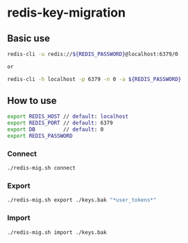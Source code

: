 # redis-key-migration

## Basic use

```bash
redis-cli -u redis://${REDIS_PASSWORD}@localhost:6379/0

or

redis-cli -h localhost -p 6379 -n 0 -a ${REDIS_PASSWORD}
```

## How to use

```bash
export REDIS_HOST // default: localhost
export REDIS_PORT // default: 6379
export DB         // default: 0
export REDIS_PASSWORD
```

### Connect

```bash
./redis-mig.sh connect
```

### Export

```bash
./redis-mig.sh export ./keys.bak "*user_tokens*"
```

### Import

```bash
./redis-mig.sh import ./keys.bak
```
